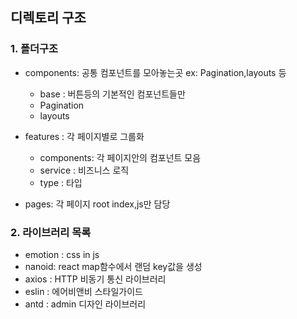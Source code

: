 ## 디렉토리 구조

### 1. 폴더구조

- components: 공통 컴포넌트를 모아놓는곳 ex:      Pagination,layouts 등 
  - base : 버튼등의 기본적인 컴포넌트들만
  - Pagination
  - layouts 

- features : 각 페이지별로 그룹화
  - components: 각 페이지안의 컴포넌트 모음  
  - service : 비즈니스 로직  
  - type : 타입   

- pages: 각 페이지 root index,js만 담당   

### 2.  라이브러리 목록
- emotion : css in js 
- nanoid: react map함수에서 랜덤 key값을 생성 
- axios : HTTP 비동기 통신 라이브러리
- eslin : 에어비앤비 스타일가이드
- antd :  admin 디자인 라이브러리
